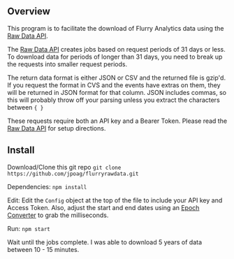 Overview
--------

This program is to facilitate the download of Flurry Analytics data using the [Raw Data API](https://developer.yahoo.com/flurry/docs/analytics/rdd/).

The [Raw Data API](https://developer.yahoo.com/flurry/docs/analytics/rdd/) creates jobs based on request periods of 31 days or less.  To download data for periods of longer than 31 days, you need to break up the requests into smaller request periods.

The return data format is either JSON or CSV and the returned file is gzip'd. If you request the format in CVS and the events have extras on them, they will be returned in JSON format for that column.  JSON includes commas, so this will probably throw off your parsing unless you extract the characters between `{ }`

These requests require both an API key and a Bearer Token. Please read the [Raw Data API](https://developer.yahoo.com/flurry/docs/analytics/rdd/) for setup directions.

Install
-------

Download/Clone this git repo
`git clone https://github.com/jpoag/flurryrawdata.git`

Dependencies:
`npm install `

Edit:
Edit the `Config` object at the top of the file to include your API key and Access Token.
Also, adjust the start and end dates using an [Epoch Converter](https://www.epochconverter.com/) to grab the milliseconds.

Run:
`npm start`

Wait until the jobs complete.  I was able to download 5 years of data between 10 - 15 minutes.